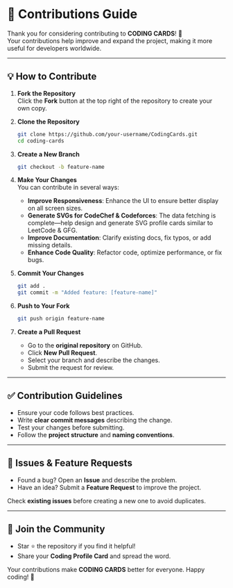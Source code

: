 # 🎯 Contributions Guide  

Thank you for considering contributing to **CODING CARDS**! 🚀  
Your contributions help improve and expand the project, making it more useful for developers worldwide.  

---

## 💡 How to Contribute  

1. **Fork the Repository**  
   Click the **Fork** button at the top right of the repository to create your own copy.

2. **Clone the Repository**  
   ```sh
   git clone https://github.com/your-username/CodingCards.git
   cd coding-cards
   ```

3. **Create a New Branch**  
   ```sh
   git checkout -b feature-name
   ```

4. **Make Your Changes**  
   You can contribute in several ways:  
   - **Improve Responsiveness**: Enhance the UI to ensure better display on all screen sizes.  
   - **Generate SVGs for CodeChef & Codeforces**: The data fetching is complete—help design and generate SVG profile cards similar to LeetCode & GFG.  
   - **Improve Documentation**: Clarify existing docs, fix typos, or add missing details.  
   - **Enhance Code Quality**: Refactor code, optimize performance, or fix bugs.  

5. **Commit Your Changes**  
   ```sh
   git add .
   git commit -m "Added feature: [feature-name]"
   ```

6. **Push to Your Fork**  
   ```sh
   git push origin feature-name
   ```

7. **Create a Pull Request**  
   - Go to the **original repository** on GitHub.  
   - Click **New Pull Request**.  
   - Select your branch and describe the changes.  
   - Submit the request for review.  

---

## ✅ Contribution Guidelines  

- Ensure your code follows best practices.  
- Write **clear commit messages** describing the change.  
- Test your changes before submitting.  
- Follow the **project structure** and **naming conventions**.  

---

## 📌 Issues & Feature Requests  

- Found a bug? Open an **Issue** and describe the problem.  
- Have an idea? Submit a **Feature Request** to improve the project.  

Check **existing issues** before creating a new one to avoid duplicates.  

---

## 🎉 Join the Community  

- Star ⭐ the repository if you find it helpful!  
- Share your **Coding Profile Card** and spread the word.  

Your contributions make **CODING CARDS** better for everyone. Happy coding! 🚀  
